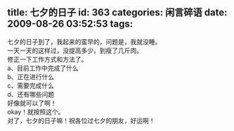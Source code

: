 title: 七夕的日子
id: 363
categories: 闲言碎语
date: 2009-08-26 03:52:53
tags:
---

七夕的日子到了，我起来的蛮早的，问题是，我就没睡。
</br>一天一天的这样过，没提高多少，到瘦了几斤肉。
</br>修正一下工作方式和方法了。
</br>a、目前工作中完成了什么
</br>b、正在进行什么
</br>c、需要完成什么
</br>d、还有哪些问题
</br>好像就可以了啊！
</br>okay！就按照这个。
</br>对了，七夕的日子嘛！祝各位过七夕的朋友，好运啊！
